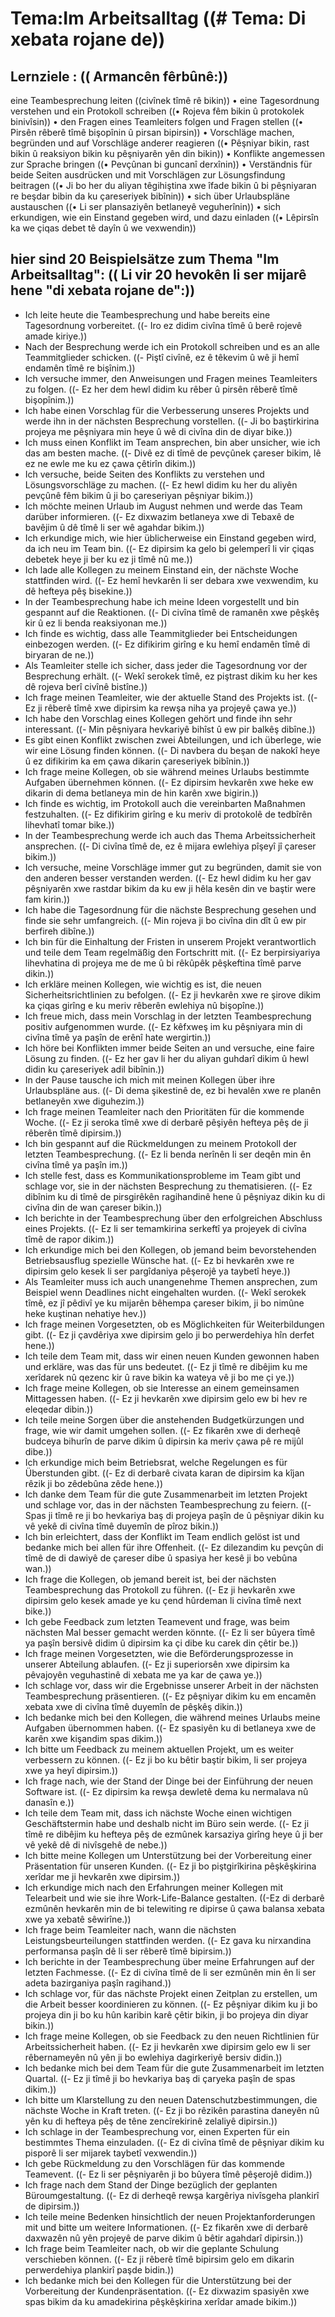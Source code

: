 # Tema:Im Arbeitsalltag ((# Tema: Di xebata rojane de))
## Lernziele : (( Armancên fêrbûnê:))
eine Teambesprechung leiten ((civînek tîmê rê bikin))
• eine Tagesordnung verstehen und ein Protokoll schreiben ((• Rojeva fêm bikin û protokolek binivîsin))
• den Fragen eines Teamleiters folgen und Fragen stellen ((• Pirsên rêberê tîmê bişopînin û pirsan bipirsin))
• Vorschläge machen, begründen und auf Vorschläge anderer reagieren ((• Pêşniyar bikin, rast bikin û reaksiyon bikin ku pêşniyarên yên din bikin))
• Konflikte angemessen zur Sprache bringen ((• Pevçûnan bi guncanî derxînin))
• Verständnis für beide Seiten ausdrücken und mit Vorschlägen zur Lösungsfindung beitragen ((• Ji bo her du aliyan têgihiştina xwe îfade bikin û bi pêşniyaran re beşdar bibin da ku çareseriyek bibînin))
• sich über Urlaubspläne austauschen ((• Li ser plansaziyên betlaneyê veguherînin))
• sich erkundigen, wie ein Einstand gegeben wird, und dazu einladen ((• Lêpirsîn ka we çiqas debet tê dayîn û we vexwendin))
## hier sind 20 Beispielsätze zum Thema "Im Arbeitsalltag": (( Li vir 20 hevokên li ser mijarê hene "di xebata rojane de":))
- Ich leite heute die Teambesprechung und habe bereits eine Tagesordnung vorbereitet. ((- Iro ez didim civîna tîmê û berê rojevê amade kiriye.))
- Nach der Besprechung werde ich ein Protokoll schreiben und es an alle Teammitglieder schicken. ((- Piştî civînê, ez ê têkevim û wê ji hemî endamên tîmê re bişînim.))
- Ich versuche immer, den Anweisungen und Fragen meines Teamleiters zu folgen. ((- Ez her dem hewl didim ku rêber û pirsên rêberê tîmê bişopînim.))
- Ich habe einen Vorschlag für die Verbesserung unseres Projekts und werde ihn in der nächsten Besprechung vorstellen. ((- Ji bo baştirkirina projeya me pêşniyara min heye û wê di civîna din de diyar bike.))
- Ich muss einen Konflikt im Team ansprechen, bin aber unsicher, wie ich das am besten mache. ((- Divê ez di tîmê de pevçûnek çareser bikim, lê ez ne ewle me ku ez çawa çêtirîn dikim.))
- Ich versuche, beide Seiten des Konflikts zu verstehen und Lösungsvorschläge zu machen. ((- Ez hewl didim ku her du aliyên pevçûnê fêm bikim û ji bo çareseriyan pêşniyar bikim.))
- Ich möchte meinen Urlaub im August nehmen und werde das Team darüber informieren. ((- Ez dixwazim betlaneya xwe di Tebaxê de bavêjim û dê tîmê li ser wê agahdar bikim.))
- Ich erkundige mich, wie hier üblicherweise ein Einstand gegeben wird, da ich neu im Team bin. ((- Ez dipirsim ka gelo bi gelemperî li vir çiqas debetek heye ji ber ku ez ji tîmê nû me.))
- Ich lade alle Kollegen zu meinem Einstand ein, der nächste Woche stattfinden wird. ((- Ez hemî hevkarên li ser debara xwe vexwendim, ku dê hefteya pêş bisekine.))
- In der Teambesprechung habe ich meine Ideen vorgestellt und bin gespannt auf die Reaktionen. ((- Di civîna tîmê de ramanên xwe pêşkêş kir û ez li benda reaksiyonan me.))
- Ich finde es wichtig, dass alle Teammitglieder bei Entscheidungen einbezogen werden. ((- Ez difikirim girîng e ku hemî endamên tîmê di biryaran de ne.))
- Als Teamleiter stelle ich sicher, dass jeder die Tagesordnung vor der Besprechung erhält. ((- Wekî serokek tîmê, ez piştrast dikim ku her kes dê rojeva berî civînê bistîne.))
- Ich frage meinen Teamleiter, wie der aktuelle Stand des Projekts ist. ((- Ez ji rêberê tîmê xwe dipirsim ka rewşa niha ya projeyê çawa ye.))
- Ich habe den Vorschlag eines Kollegen gehört und finde ihn sehr interessant. ((- Min pêşniyara hevkariyê bihîst û ew pir balkêş dibîne.))
- Es gibt einen Konflikt zwischen zwei Abteilungen, und ich überlege, wie wir eine Lösung finden können. ((- Di navbera du beşan de nakokî heye û ez difikirim ka em çawa dikarin çareseriyek bibînin.))
- Ich frage meine Kollegen, ob sie während meines Urlaubs bestimmte Aufgaben übernehmen können. ((- Ez dipirsim hevkarên xwe heke ew dikarin di dema betlaneya min de hin karên xwe bigirin.))
- Ich finde es wichtig, im Protokoll auch die vereinbarten Maßnahmen festzuhalten. ((- Ez difikirim girîng e ku meriv di protokolê de tedbîrên lihevhatî tomar bike.))
- In der Teambesprechung werde ich auch das Thema Arbeitssicherheit ansprechen. ((- Di civîna tîmê de, ez ê mijara ewlehiya pîşeyî jî çareser bikim.))
- Ich versuche, meine Vorschläge immer gut zu begründen, damit sie von den anderen besser verstanden werden. ((- Ez hewl didim ku her gav pêşniyarên xwe rastdar bikim da ku ew ji hêla kesên din ve baştir were fam kirin.))
- Ich habe die Tagesordnung für die nächste Besprechung gesehen und finde sie sehr umfangreich. ((- Min rojeva ji bo civîna din dît û ew pir berfireh dibîne.))
- Ich bin für die Einhaltung der Fristen in unserem Projekt verantwortlich und teile dem Team regelmäßig den Fortschritt mit. ((- Ez berpirsiyariya lihevhatina di projeya me de me û bi rêkûpêk pêşkeftina tîmê parve dikin.))
- Ich erkläre meinen Kollegen, wie wichtig es ist, die neuen Sicherheitsrichtlinien zu befolgen. ((- Ez ji hevkarên xwe re şirove dikim ka çiqas girîng e ku meriv rêberên ewlehiya nû bişopîne.))
- Ich freue mich, dass mein Vorschlag in der letzten Teambesprechung positiv aufgenommen wurde. ((- Ez kêfxweş im ku pêşniyara min di civîna tîmê ya paşîn de erênî hate wergirtin.))
- Ich höre bei Konflikten immer beide Seiten an und versuche, eine faire Lösung zu finden. ((- Ez her gav li her du aliyan guhdarî dikim û hewl didin ku çareseriyek adil bibînin.))
- In der Pause tausche ich mich mit meinen Kollegen über ihre Urlaubspläne aus. ((- Di dema şikestinê de, ez bi hevalên xwe re planên betlaneyên xwe diguhezim.))
- Ich frage meinen Teamleiter nach den Prioritäten für die kommende Woche. ((- Ez ji seroka tîmê xwe di derbarê pêşiyên hefteya pêş de ji rêberên tîmê dipirsim.))
- Ich bin gespannt auf die Rückmeldungen zu meinem Protokoll der letzten Teambesprechung. ((- Ez li benda nerînên li ser deqên min ên civîna tîmê ya paşîn im.))
- Ich stelle fest, dass es Kommunikationsprobleme im Team gibt und schlage vor, sie in der nächsten Besprechung zu thematisieren. ((- Ez dibînim ku di tîmê de pirsgirêkên ragihandinê hene û pêşniyaz dikin ku di civîna din de wan çareser bikin.))
- Ich berichte in der Teambesprechung über den erfolgreichen Abschluss eines Projekts. ((- Ez li ser temamkirina serkeftî ya projeyek di civîna tîmê de rapor dikim.))
- Ich erkundige mich bei den Kollegen, ob jemand beim bevorstehenden Betriebsausflug spezielle Wünsche hat. ((- Ez bi hevkarên xwe re dipirsim gelo kesek li ser pargîdaniya pêşerojê ya taybetî heye.))
- Als Teamleiter muss ich auch unangenehme Themen ansprechen, zum Beispiel wenn Deadlines nicht eingehalten wurden. ((- Wekî serokek tîmê, ez jî pêdivî ye ku mijarên bêhempa çareser bikim, ji bo nimûne heke kuştinan nehatiye hev.))
- Ich frage meinen Vorgesetzten, ob es Möglichkeiten für Weiterbildungen gibt. ((- Ez ji çavdêriya xwe dipirsim gelo ji bo perwerdehiya hîn derfet hene.))
- Ich teile dem Team mit, dass wir einen neuen Kunden gewonnen haben und erkläre, was das für uns bedeutet. ((- Ez ji tîmê re dibêjim ku me xerîdarek nû qezenc kir û rave bikin ka wateya vê ji bo me çi ye.))
- Ich frage meine Kollegen, ob sie Interesse an einem gemeinsamen Mittagessen haben. ((- Ez ji hevkarên xwe dipirsim gelo ew bi hev re eleqedar dibin.))
- Ich teile meine Sorgen über die anstehenden Budgetkürzungen und frage, wie wir damit umgehen sollen. ((- Ez fikarên xwe di derheqê budceya bihurîn de parve dikim û dipirsin ka meriv çawa pê re mijûl dibe.))
- Ich erkundige mich beim Betriebsrat, welche Regelungen es für Überstunden gibt. ((- Ez di derbarê civata karan de dipirsim ka kîjan rêzik ji bo zêdebûna zêde hene.))
- Ich danke dem Team für die gute Zusammenarbeit im letzten Projekt und schlage vor, das in der nächsten Teambesprechung zu feiern. ((- Spas ji tîmê re ji bo hevkariya baş di projeya paşîn de û pêşniyar dikin ku vê yekê di civîna tîmê duyemîn de pîroz bikin.))
- Ich bin erleichtert, dass der Konflikt im Team endlich gelöst ist und bedanke mich bei allen für ihre Offenheit. ((- Ez dilezandim ku pevçûn di tîmê de di dawiyê de çareser dibe û spasiya her kesê ji bo vebûna wan.))
- Ich frage die Kollegen, ob jemand bereit ist, bei der nächsten Teambesprechung das Protokoll zu führen. ((- Ez ji hevkarên xwe dipirsim gelo kesek amade ye ku çend hûrdeman li civîna tîmê next bike.))
- Ich gebe Feedback zum letzten Teamevent und frage, was beim nächsten Mal besser gemacht werden könnte. ((- Ez li ser bûyera tîmê ya paşîn bersivê didim û dipirsim ka çi dibe ku carek din çêtir be.))
- Ich frage meinen Vorgesetzten, wie die Beförderungsprozesse in unserer Abteilung ablaufen. ((- Ez ji superiorsên xwe dipirsim ka pêvajoyên veguhastinê di xebata me ya kar de çawa ye.))
- Ich schlage vor, dass wir die Ergebnisse unserer Arbeit in der nächsten Teambesprechung präsentieren. ((- Ez pêşniyar dikim ku em encamên xebata xwe di civîna tîmê duyemîn de pêşkêş dikin.))
- Ich bedanke mich bei den Kollegen, die während meines Urlaubs meine Aufgaben übernommen haben. ((- Ez spasiyên ku di betlaneya xwe de karên xwe kişandim spas dikim.))
- Ich bitte um Feedback zu meinem aktuellen Projekt, um es weiter verbessern zu können. ((- Ez ji bo ku bêtir baştir bikim, li ser projeya xwe ya heyî dipirsim.))
- Ich frage nach, wie der Stand der Dinge bei der Einführung der neuen Software ist. ((- Ez dipirsim ka rewşa dewletê dema ku nermalava nû danasîn e.))
- Ich teile dem Team mit, dass ich nächste Woche einen wichtigen Geschäftstermin habe und deshalb nicht im Büro sein werde. ((- Ez ji tîmê re dibêjim ku hefteya pêş de ezmûnek karsaziya girîng heye û ji ber vê yekê dê di nivîsgehê de nebe.))
- Ich bitte meine Kollegen um Unterstützung bei der Vorbereitung einer Präsentation für unseren Kunden. ((- Ez ji bo piştgirîkirina pêşkêşkirina xerîdar me ji hevkarên xwe dipirsim.))
- Ich erkundige mich nach den Erfahrungen meiner Kollegen mit Telearbeit und wie sie ihre Work-Life-Balance gestalten. ((-Ez di derbarê ezmûnên hevkarên min de bi telewiting re dipirse û çawa balansa xebata xwe ya xebatê sêwirîne.))
- Ich frage beim Teamleiter nach, wann die nächsten Leistungsbeurteilungen stattfinden werden. ((- Ez gava ku nirxandina performansa paşîn dê li ser rêberê tîmê bipirsim.))
- Ich berichte in der Teambesprechung über meine Erfahrungen auf der letzten Fachmesse. ((- Ez di civîna tîmê de li ser ezmûnên min ên li ser adeta bazirganiya paşîn ragihand.))
- Ich schlage vor, für das nächste Projekt einen Zeitplan zu erstellen, um die Arbeit besser koordinieren zu können. ((- Ez pêşniyar dikim ku ji bo projeya din ji bo ku hûn karibin karê çêtir bikin, ji bo projeya din diyar bikin.))
- Ich frage meine Kollegen, ob sie Feedback zu den neuen Richtlinien für Arbeitssicherheit haben. ((- Ez ji hevkarên xwe dipirsim gelo ew li ser rêbernameyên nû yên ji bo ewlehiya dagirkeriyê bersiv didin.))
- Ich bedanke mich bei dem Team für die gute Zusammenarbeit im letzten Quartal. ((- Ez ji tîmê ji bo hevkariya baş di çaryeka paşîn de spas dikim.))
- Ich bitte um Klarstellung zu den neuen Datenschutzbestimmungen, die nächste Woche in Kraft treten. ((- Ez ji bo rêzikên parastina daneyên nû yên ku di hefteya pêş de têne zencîrekirinê zelaliyê dipirsin.))
- Ich schlage in der Teambesprechung vor, einen Experten für ein bestimmtes Thema einzuladen. ((- Ez di civîna tîmê de pêşniyar dikim ku pisporê li ser mijarek taybetî vexwendin.))
- Ich gebe Rückmeldung zu den Vorschlägen für das kommende Teamevent. ((- Ez li ser pêşniyarên ji bo bûyera tîmê pêşerojê didim.))
- Ich frage nach dem Stand der Dinge bezüglich der geplanten Büroumgestaltung. ((- Ez di derheqê rewşa kargêriya nivîsgeha plankirî de dipirsim.))
- Ich teile meine Bedenken hinsichtlich der neuen Projektanforderungen mit und bitte um weitere Informationen. ((- Ez fikarên xwe di derbarê daxwazên nû yên projeyê de parve dikim û bêtir agahdarî dipirsin.))
- Ich frage beim Teamleiter nach, ob wir die geplante Schulung verschieben können. ((- Ez ji rêberê tîmê bipirsim gelo em dikarin perwerdehiya plankirî paşde bidin.))
- Ich bedanke mich bei den Kollegen für die Unterstützung bei der Vorbereitung der Kundenpräsentation. ((- Ez dixwazim spasiyên xwe spas bikim da ku amadekirina pêşkêşkirina xerîdar amade bikim.))
